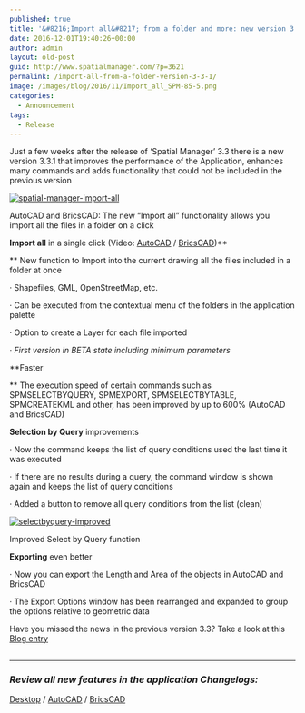 ```yaml
---
published: true
title: '&#8216;Import all&#8217; from a folder and more: new version 3.3.1'
date: 2016-12-01T19:40:26+00:00
author: admin
layout: old-post
guid: http://www.spatialmanager.com/?p=3621
permalink: /import-all-from-a-folder-version-3-3-1/
image: /images/blog/2016/11/Import_all_SPM-85-5.png
categories:
  - Announcement
tags:
  - Release
---
```

<p>
  Just a few weeks after the release of &#8216;Spatial Manager&#8217; 3.3 there is a new version 3.3.1 that improves the performance of the Application, enhances many commands and adds functionality that could not be included in the previous version
</p>

<!--more-->

<div>
  <a href="/images/blog/2016/11/Spatial-Manager-Import-All.png" target="_blank" rel="nofollow"><img src="/images/blog/2016/11/Spatial-Manager-Import-All-1024x576.png" alt="spatial-manager-import-all" width="625" height="352" srcset="/images/blog/2016/11/Spatial-Manager-Import-All-1024x576.png 1024w, /images/blog/2016/11/Spatial-Manager-Import-All-300x169.png 300w, /images/blog/2016/11/Spatial-Manager-Import-All-768x432.png 768w, /images/blog/2016/11/Spatial-Manager-Import-All-624x351.png 624w, /images/blog/2016/11/Spatial-Manager-Import-All.png 1280w" sizes="(max-width: 625px) 100vw, 625px" /></a>
  
  <p>
    AutoCAD and BricsCAD: The new &#8220;Import all&#8221; functionality allows you import all the files in a folder on a click
  </p>
</div>

**Import all** in a single click (Video: <a href="https://youtu.be/EiCUJSElMCw" target="_blank" rel="nofollow">AutoCAD</a> / <a href="https://youtu.be/EBTMDdKBmVc" target="_blank" rel="nofollow">BricsCAD</a>)**
  
** New function to Import into the current drawing <span>all the files included in a folder at once</span>
  
· Shapefiles, GML, OpenStreetMap, etc.
  
· Can be executed from the contextual menu of the folders in the application palette
  
· Option to create a Layer for each file imported
  
_· First version in BETA state including minimum parameters_

**Faster
  
** The execution speed of certain commands such as SPMSELECTBYQUERY, SPMEXPORT, SPMSELECTBYTABLE, SPMCREATEKML and other, has been <span>improved by up to 600%</span> (AutoCAD and BricsCAD)

**Selection by Query** improvements
  
· Now the command <span>keeps the list</span> of query conditions used the last time it was executed
  
· If there are no results during a query, the command window is shown again and keeps the list of query conditions
  
· Added a button to remove all query conditions from the list (clean)

<div>
  <a href="/images/blog/2016/11/SelectByQuery-Improved.png" target="_blank" rel="nofollow"><img src="/images/blog/2016/11/SelectByQuery-Improved.png" alt="selectbyquery-improved" width="551" height="332" srcset="/images/blog/2016/11/SelectByQuery-Improved.png 685w, /images/blog/2016/11/SelectByQuery-Improved-300x181.png 300w, /images/blog/2016/11/SelectByQuery-Improved-624x376.png 624w" sizes="(max-width: 551px) 100vw, 551px" /></a>
  
  <p>
    Improved Select by Query function
  </p>
</div>

**Exporting** even better
  
· Now you can export the <span>Length and Area</span> of the objects in AutoCAD and BricsCAD
  
· The Export Options window has been rearranged and expanded to group the options relative to geometric data

Have you missed the news in the previous version 3.3? Take a look at this <a href="http://www.spatialmanager.com/the-productive-new-version-3-3-spatial-manager/" target="_blank" rel="nofollow">Blog entry</a>

## 

* * *

### _Review all new features in the application Changelogs:_

<a href="http://wiki.spatialmanager.com/index.php/Spatial_Manager_Desktop%E2%84%A2_Changelog" target="_blank" rel="nofollow">Desktop</a> / <a href="http://wiki.spatialmanager.com/index.php/Spatial_Manager%E2%84%A2_for_AutoCAD_Changelog" target="_blank" rel="nofollow">AutoCAD</a> / <a href="http://wiki.spatialmanager.com/index.php/Spatial_Manager%E2%84%A2_for_BricsCAD_Changelog" target="_blank" rel="nofollow">BricsCAD</a>